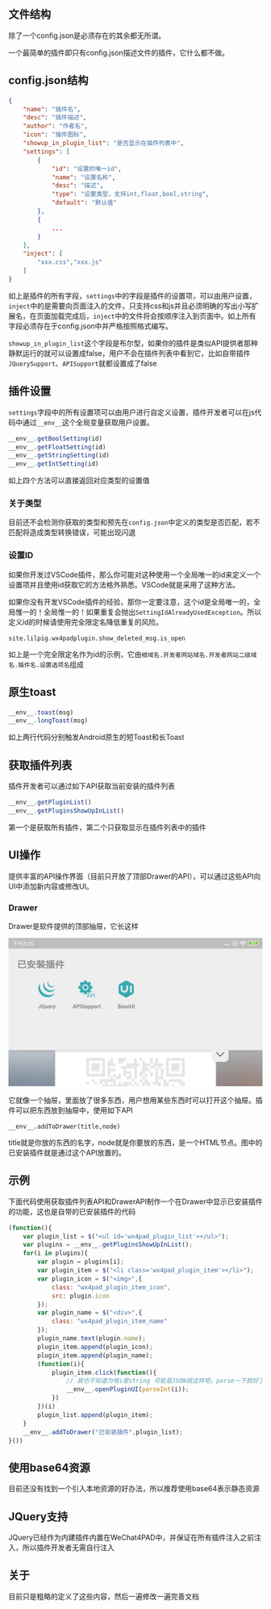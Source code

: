 ## 文件结构
除了一个config.json是必须存在的其余都无所谓。

一个最简单的插件即只有config.json描述文件的插件，它什么都不做。

## config.json结构
```json
{
    "name": "插件名",
    "desc": "插件描述",
    "author": "作者名",
    "icon": "插件图标",
    "showup_in_plugin_list": "是否显示在插件列表中",
    "settings": [
        {
            "id": "设置的唯一id",
            "name": "设置名称",
            "desc": "描述",
            "type": "设置类型，支持int,float,bool,string",
            "default": "默认值"
        },
        {
            ...
        }
    ],
    "inject": [
        "xxx.css","xxx.js"
    ]
}
```
如上是插件的所有字段，`settings`中的字段是插件的设置项，可以由用户设置，`inject`中的是需要向页面注入的文件，只支持css和js并且必须明确的写出小写扩展名，在页面加载完成后，`inject`中的文件将会按顺序注入到页面中。如上所有字段必须存在于config.json中并严格按照格式编写。

`showup_in_plugin_list`这个字段是布尔型，如果你的插件是类似API提供者那种静默运行的就可以设置成false，用户不会在插件列表中看到它，比如自带插件`JQuerySupport`、`APISupport`就都设置成了false
## 插件设置
`settings`字段中的所有设置项可以由用户进行自定义设置，插件开发者可以在js代码中通过`__env__`这个全局变量获取用户设置。

```js
__env__.getBoolSetting(id)
__env__.getFloatSetting(id)
__env__.getStringSetting(id)
__env__.getIntSetting(id)
```

如上四个方法可以直接返回对应类型的设置值

### 关于类型
目前还不会检测你获取的类型和预先在`config.json`中定义的类型是否匹配，若不匹配将造成类型转换错误，可能出现闪退

### 设置ID
如果你开发过VSCode插件，那么你可能对这种使用一个全局唯一的id来定义一个设置项并且使用id获取它的方法格外熟悉。VSCode就是采用了这种方法。

如果你没有开发VSCode插件的经验，那你一定要注意，这个id是全局唯一的，全局惟一的！全局惟一的！如果重复会抛出`SettingIdAlreadyUsedException`。所以定义id的时候请使用完全限定名降低重复的风险。

```
site.lilpig.wx4padplugin.show_deleted_msg.is_open
```

如上是一个完全限定名作为id的示例，它由`根域名.开发者网站域名.开发者网站二级域名.插件名.设置选项名`组成

## 原生toast
```js
__env__.toast(msg)
__env__.longToast(msg)
```

如上两行代码分别触发Android原生的短Toast和长Toast

## 获取插件列表
插件开发者可以通过如下API获取当前安装的插件列表
```js
__env__.getPluginList()
__env__.getPluginsShowUpInList()
```

第一个是获取所有插件，第二个只获取显示在插件列表中的插件

## UI操作
提供丰富的API操作界面（目前只开放了顶部Drawer的API），可以通过这些API向UI中添加新内容或修改UI。

### Drawer
Drawer是软件提供的顶部抽屉，它长这样

![Drawer](./drawer.png)

它就像一个抽屉，里面放了很多东西，用户想用某些东西时可以打开这个抽屉。插件可以把东西放到抽屉中，使用如下API

```
__env__.addToDrawer(title,node)
```

title就是你放的东西的名字，node就是你要放的东西，是一个HTML节点。图中的已安装插件就是通过这个API放置的。

## 示例
下面代码使用获取插件列表API和DrawerAPI制作一个在Drawer中显示已安装插件的功能，这也是自带的已安装插件的代码

```js
(function(){
    var plugin_list = $("<ul id='wx4pad_plugin_list'></ul>");
    var plugins = __env__.getPluginsShowUpInList();
    for(i in plugins){
        var plugin = plugins[i];
        var plugin_item = $("<li class='wx4pad_plugin_item'></li>");
        var plugin_icon = $("<img>",{
            class: "wx4pad_plugin_item_icon",
            src: plugin.icon
        });
        var plugin_name = $("<div>",{
            class: "wx4pad_plugin_item_name"
        });
        plugin_name.text(plugin.name);
        plugin_item.append(plugin_icon);
        plugin_item.append(plugin_name);
        (function(i){
            plugin_item.click(function(){
                // 我也不知道为啥i是string 可能是JSON就这样吧，parse一下就好了
                __env__.openPluginUI(parseInt(i));
            })
        })(i)
        plugin_list.append(plugin_item);
    }
    __env__.addToDrawer("已安装插件",plugin_list);
}())
```

## 使用base64资源
目前还没有找到一个引入本地资源的好办法，所以推荐使用base64表示静态资源

## JQuery支持
JQuery已经作为内建插件内置在WeChat4PAD中，并保证在所有插件注入之前注入，所以插件开发者无需自行注入

## 关于
目前只是粗略的定义了这些内容，然后一遍修改一遍完善文档
